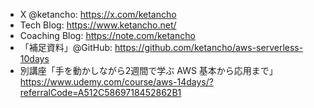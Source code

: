* X @ketancho: https://x.com/ketancho
* Tech Blog: https://www.ketancho.net/
* Coaching Blog: https://note.com/ketancho
* 「補足資料」@GitHub: https://github.com/ketancho/aws-serverless-10days
* 別講座「手を動かしながら2週間で学ぶ AWS 基本から応用まで」https://www.udemy.com/course/aws-14days/?referralCode=A512C5869718452862B1


